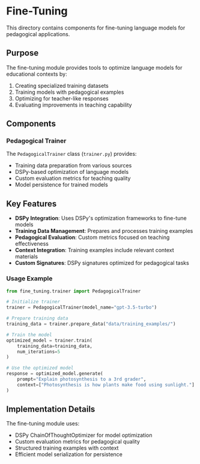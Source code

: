# Fine-Tuning

This directory contains components for fine-tuning language models for pedagogical applications.

## Purpose

The fine-tuning module provides tools to optimize language models for educational contexts by:

1. Creating specialized training datasets
2. Training models with pedagogical examples
3. Optimizing for teacher-like responses
4. Evaluating improvements in teaching capability

## Components

### Pedagogical Trainer

The `PedagogicalTrainer` class (`trainer.py`) provides:

- Training data preparation from various sources
- DSPy-based optimization of language models
- Custom evaluation metrics for teaching quality
- Model persistence for trained models

## Key Features

- **DSPy Integration**: Uses DSPy's optimization frameworks to fine-tune models
- **Training Data Management**: Prepares and processes training examples
- **Pedagogical Evaluation**: Custom metrics focused on teaching effectiveness
- **Context Integration**: Training examples include relevant context materials
- **Custom Signatures**: DSPy signatures optimized for pedagogical tasks

### Usage Example

```python
from fine_tuning.trainer import PedagogicalTrainer

# Initialize trainer
trainer = PedagogicalTrainer(model_name="gpt-3.5-turbo")

# Prepare training data
training_data = trainer.prepare_data("data/training_examples/")

# Train the model
optimized_model = trainer.train(
    training_data=training_data,
    num_iterations=5
)

# Use the optimized model
response = optimized_model.generate(
    prompt="Explain photosynthesis to a 3rd grader",
    context=["Photosynthesis is how plants make food using sunlight."]
)
```

## Implementation Details

The fine-tuning module uses:
- DSPy ChainOfThoughtOptimizer for model optimization
- Custom evaluation metrics for pedagogical quality
- Structured training examples with context
- Efficient model serialization for persistence 